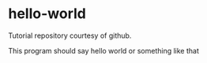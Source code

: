 hello-world
===========

Tutorial repository courtesy of github.


This program should say hello world or something like that
